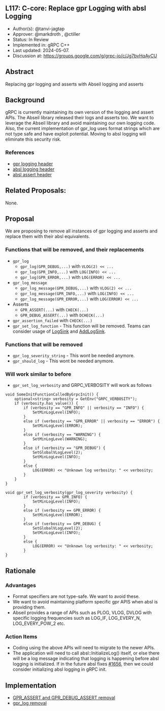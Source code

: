 L117: C-core: Replace gpr Logging with absl Logging
----

* Author(s): @tanvi-jagtap
* Approver: @markdroth , @ctiller
* Status: In Review 
* Implemented in: gRPC C++
* Last updated: 2024-05-07.
* Discussion at: https://groups.google.com/g/grpc-io/c/Jg7bvHqAyCU

## Abstract

Replacing gpr logging and asserts with Abseil logging and asserts

## Background

gRPC is currently maintaining its own version of the logging and assert APIs. The Abseil library released their logs and asserts too. We want to leverage the Abseil library and avoid maintaining our own logging code. Also, the current implementation of gpr_log uses format strings which are not type safe and have exploit potential. Moving to absl logging will eliminate this security risk.

### References

* [gpr logging header](https://github.com/grpc/grpc/blame/83a17ff4684dc1fb3493a151ac0b655b1c55e766/include/grpc/support/log.h)
* [absl logging header](https://github.com/abseil/abseil-cpp/blob/master/absl/log/log.h)
* [absl assert header](https://github.com/abseil/abseil-cpp/blob/master/absl/log/check.h)

## Related Proposals:

None.

## Proposal

We are proposing to remove all instances of gpr logging and asserts and replace them with their absl equivalents.

### Functions that will be removed, and their replacements
* `gpr_log`
	* `gpr_log(GPR_DEBUG,...)` with `VLOG(2) << ...`
	* `gpr_log(GPR_INFO,...)` with `LOG(INFO) << ...`
	* `gpr_log(GPR_ERROR,...)` with `LOG(ERROR) << ...`
* `gpr_log_message`
	* `gpr_log_message(GPR_DEBUG,...)` with `VLOG(2) << ...`
	* `gpr_log_message(GPR_INFO,...)` with `LOG(INFO) << ...`
	* `gpr_log_message(GPR_ERROR,...)` with `LOG(ERROR) << ...`
* Asserts
	* `GPR_ASSERT(...)` with `CHECK(...)`
	* `GPR_DEBUG_ASSERT(...)` with `DCHECK(...)`
* `gpr_assertion_failed` with `CHECK(...)`
* `gpr_set_log_function` - This function will be removed. Teams can consider usage of [LogSink](https://github.com/abseil/abseil-cpp/blob/fa57bfc573453d57a38552eedcce894b0e2d9f5e/absl/log/log_sink.h) and [AddLogSink](https://github.com/abseil/abseil-cpp/blob/fa57bfc573453d57a38552eedcce894b0e2d9f5e/absl/log/log_sink_registry.h).

### Functions that will be removed 
* `gpr_log_severity_string` - This wont be needed anymore. 
* `gpr_should_log` - This wont be needed anymore. 

### Will work similar to before
* `gpr_set_log_verbosity` and GRPC_VERBOSITY will work as follows

```
void SomeInitFunctionCalledByGrpcInit() {
	optional<string> verbosity = GetEnv("GRPC_VERBOSITY");
	if (verbosity.has_value()) {
		if (verbosity == "GPR_INFO" || verbosity == "INFO") {
			SetMinLogLevel(INFO);
		}
		else if (verbosity == "GPR_ERROR" || verbosity == "ERROR") {
			SetMinLogLevel(ERROR);
		}
		else if (verbosity == "WARNING") {
			SetMinLogLevel(WARNING);
		}
		else if (verbosity == "GPR_DEBUG") {
			SetGlobalVLogLevel(2);
			SetMinLogLevel(INFO);
		}
		else {
			LOG(ERROR) << "Unknown log verbosity: " << verbosity;
		}
	}
}

void gpr_set_log_verbosity(gpr_log_severity verbosity) {
		if (verbosity == GPR_INFO) {
			SetMinLogLevel(INFO);
		}
		else if (verbosity == GPR_ERROR) {
			SetMinLogLevel(ERROR);
		}
		else if (verbosity == GPR_DEBUG) {
			SetGlobalVLogLevel(2);
			SetMinLogLevel(INFO);
		}
		else {
			LOG(ERROR) << "Unknown log verbosity: " << verbosity;
		}
}
```

## Rationale

### Advantages 

*	Format specifiers are not type-safe. We want to avoid these.
*	We want to avoid maintaining platform specific gpr APIS when absl is providing them.
*	Abseil provides a range of APIs such as PLOG, VLOG, DVLOG with specific logging frequencies such as LOG_IF, LOG_EVERY_N, LOG_EVERY_POW_2 etc.

### Action Items

*	Coding using the above APIs will need to migrate to the newer APIs.
*	The application will need to call absl::InitializeLog() itself, or else there will be a log message indicating that logging is happening before absl logging is initialized. If in the future absl fixes [#1656](https://github.com/abseil/abseil-cpp/issues/1656), then we could consider initializing absl logging in gRPC init.

## Implementation

*	[GPR_ASSERT and GPR_DEBUG_ASSERT removal](https://github.com/grpc/grpc/pulls?q=%22%5Bgrpc%5D%5BGpr_To_Absl_Logging%5D+Migrating+from+gpr+to+absl+logging+GPR_ASSERT%22+)
*	[gpr_log removal](https://github.com/grpc/grpc/pulls?q=%22%5Bgrpc%5D%5BGpr_To_Absl_Logging%5D+Migrating+from+gpr+to+absl+logging+-+gpr_log%22+)
